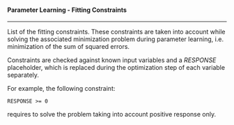 #### Parameter Learning - Fitting Constraints

***

List of the fitting constraints. These constraints are taken into account while solving the associated minimization problem during parameter learning, i.e. minimization of the sum of squared errors.  

Constraints are checked against known input variables and a *RESPONSE* placeholder, which is replaced during the optimization step of each variable separately.

For example, the following constraint:

    RESPONSE >= 0

requires to solve the problem taking into account positive response only.
